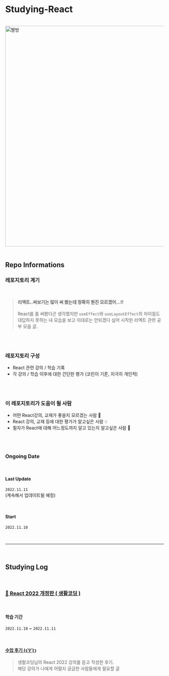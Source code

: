# Studying-React

<br/>

<img src="https://img1.daumcdn.net/thumb/R1280x0/?scode=mtistory2&fname=https%3A%2F%2Fk.kakaocdn.net%2Fdn%2FFzu2L%2FbtrQUBH76F7%2F6FfTNS4yIxOidZIsz5yK50%2Fimg.png" width="700" alt="짤방" />

<br/>
<br/>

## Repo Informations

### 레포지토리 계기

<br/>

> <b>리엑트..써보기는 많이 써 봤는데 정확히 뭔진 모르겠어...!! </b><br/><br/>
> React를 좀 써봤다곤 생각했지만 `useEffect`와 `useLayoutEffect`의 차이점도 대답하지 못하는 내 모습을 보고 이대로는 안되겠다 싶어 시작한 리엑트 관련 공부 모음 글.

<br/>
<br/>

### 레포지토리 구성

-   React 관련 강의 / 학습 기록
-   각 강의 / 학습 이후에 대한 간단한 평가 (코린이 기준, 지극히 개인적)

<br/>
<br/>

### 이 레포지토리가 도움이 될 사람

-   어떤 React강의, 교재가 좋을지 모르겠는 사람 🤔
-   React 강의, 교재 등에 대한 평가가 알고싶은 사람 💡
-   필자가 React에 대해 어느정도까지 알고 있는지 알고싶은 사람 👀

<br/>
<br/>

### Ongoing Date

<br/>

#### Last Update

`2022.11.11`<br/>
(계속해서 업데이트될 예정)

<br/>

#### Start

`2022.11.10`
<br/>

<br/>

---

<br/>

## Studying Log

<br/>

### [📁 React 2022 개정판 ( 생활코딩 )](https://github.com/MayOwall/studying-react/tree/main/react2022_lifeCoding)

<br/>

#### 학습 기간

`2022.11.10` ~ `2022.11.11`

<br/>

#### [수업 후기 (ง˙∇˙)ว](https://github.com/MayOwall/studying-react/blob/main/react2022_lifeCoding/0.%20%EC%88%98%EC%97%85%20%ED%9B%84%EA%B8%B0.md)

> 생활코딩님의 React 2022 강의를 듣고 작성한 후기.<br/>
> 해당 강의가 나에게 어떨지 궁금한 사람들에게 필요할 글
